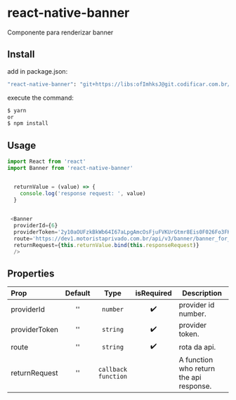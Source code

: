 # react-native-banner
Componente para renderizar banner

## Install
add in package.json:
```bash
"react-native-banner": "git+https://libs:ofImhksJ@git.codificar.com.br/react-components/react-native-banner",
```

execute the command:
```bash
$ yarn
or
$ npm install 
```

## Usage

```javascript
import React from 'react'
import Banner from 'react-native-banner'


  returnValue = (value) => {
    console.log('response request: ', value)
  }

 
 <Banner
  providerId={6}
  providerToken='2y10aOUFzkBkWb64I67aLpgAmcOsFjuFVKUrGtmr8Eis0F026Fo3FK'
  route='https://dev1.motoristaprivado.com.br/api/v3/banner/banner_for_user'
  returnRequest={this.returnValue.bind(this.responseRequest)}
  />


```



## Properties

| Prop  | Default  | Type | isRequired | Description
| :------------ |:---------------:| :---------------:|:---------------:|--
| providerId | '' | `number` | ✔️ | provider id number. |
| providerToken | '' | `string` | ✔️ | provider token. |
| route | '' | `string` | ✔️ | rota da api. |
| returnRequest | '' | `callback function` |  | A function who return the api response. |